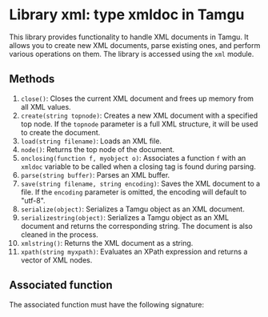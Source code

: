 # Library xml: type xmldoc in Tamgu

This library provides functionality to handle XML documents in Tamgu. It allows you to create new XML documents, parse existing ones, and perform various operations on them. The library is accessed using the `xml` module.

## Methods

1. `close()`: Closes the current XML document and frees up memory from all XML values.
2. `create(string topnode)`: Creates a new XML document with a specified top node. If the `topnode` parameter is a full XML structure, it will be used to create the document.
3. `load(string filename)`: Loads an XML file.
4. `node()`: Returns the top node of the document.
5. `onclosing(function f, myobject o)`: Associates a function `f` with an `xmldoc` variable to be called when a closing tag is found during parsing.
6. `parse(string buffer)`: Parses an XML buffer.
7. `save(string filename, string encoding)`: Saves the XML document to a file. If the `encoding` parameter is omitted, the encoding will default to "utf-8".
8. `serialize(object)`: Serializes a Tamgu object as an XML document.
9. `serializestring(object)`: Serializes a Tamgu object as an XML document and returns the corresponding string. The document is also cleaned in the process.
10. `xmlstring()`: Returns the XML document as a string.
11. `xpath(string myxpath)`: Evaluates an XPath expression and returns a vector of XML nodes.

## Associated function

The associated function must have the following signature: